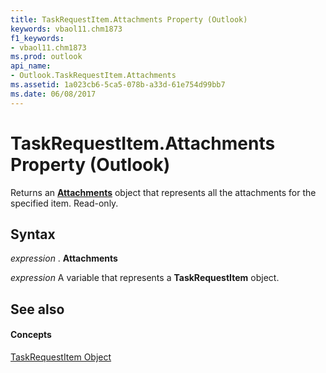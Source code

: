 ```yaml
---
title: TaskRequestItem.Attachments Property (Outlook)
keywords: vbaol11.chm1873
f1_keywords:
- vbaol11.chm1873
ms.prod: outlook
api_name:
- Outlook.TaskRequestItem.Attachments
ms.assetid: 1a023cb6-5ca5-078b-a33d-61e754d99bb7
ms.date: 06/08/2017
---
```



# TaskRequestItem.Attachments Property (Outlook)

Returns an **[Attachments](attachments-object-outlook.md)** object that represents all the attachments for the specified item. Read-only.


## Syntax

 _expression_ . **Attachments**

 _expression_ A variable that represents a **TaskRequestItem** object.


## See also


#### Concepts


[TaskRequestItem Object](taskrequestitem-object-outlook.md)

